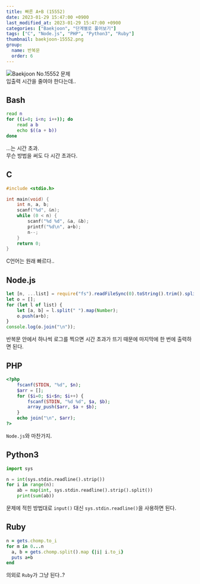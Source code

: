 ```yaml
---
title: 빠른 A+B (15552)
date: 2023-01-29 15:47:00 +0900
last_modified_at: 2023-01-29 15:47:00 +0900
categories: ["Baekjoon", "단계별로 풀어보기"]
tags: ["C", "Node.js", "PHP", "Python3", "Ruby"]
thumbnail: baekjoon-15552.png
group:
  name: 반복문
  order: 6
---
```


![Baekjoon No.15552 문제](baekjoon-15552.png)  
입출력 시간을 줄여야 한다는데..

## Bash
```bash
read n
for ((i=0; i<n; i++)); do
	read a b
	echo $((a + b))
done
```
...는 시간 초과.  
무슨 방법을 써도 다 시간 초과다.

## C
```c
#include <stdio.h>

int main(void) {
	int n, a, b;
	scanf("%d", &n);
	while (0 < n) {
		scanf("%d %d", &a, &b);
		printf("%d\n", a+b);
		n--;
	}
	return 0;
}
```
C언어는 원래 빠르다..

## Node.js
```javascript
let [n, ...list] = require("fs").readFileSync(0).toString().trim().split("\n");
let o = [];
for (let l of list) {
	let [a, b] = l.split(" ").map(Number);
	o.push(a+b);
}
console.log(o.join("\n"));
```
반복문 안에서 하나씩 로그를 찍으면 시간 초과가 뜨기 때문에 마지막에 한 번에 출력하면 된다.

## PHP
```php
<?php
	fscanf(STDIN, "%d", $n);
	$arr = [];
	for ($i=0; $i<$n; $i++) {
		fscanf(STDIN, "%d %d", $a, $b);
		array_push($arr, $a + $b);
	}
	echo join("\n", $arr);
?>
```
`Node.js`와 마찬가지.

## Python3
```python
import sys

n = int(sys.stdin.readline().strip())
for i in range(n):
    ab = map(int, sys.stdin.readline().strip().split())
    print(sum(ab))
```
문제에 적힌 방법대로 `input()` 대신 `sys.stdin.readline()`을 사용하면 된다.

## Ruby
```ruby
n = gets.chomp.to_i
for m in 0...n
  a, b = gets.chomp.split().map {|i| i.to_i}
  puts a+b
end
```
의외로 `Ruby`가 그냥 된다..?

